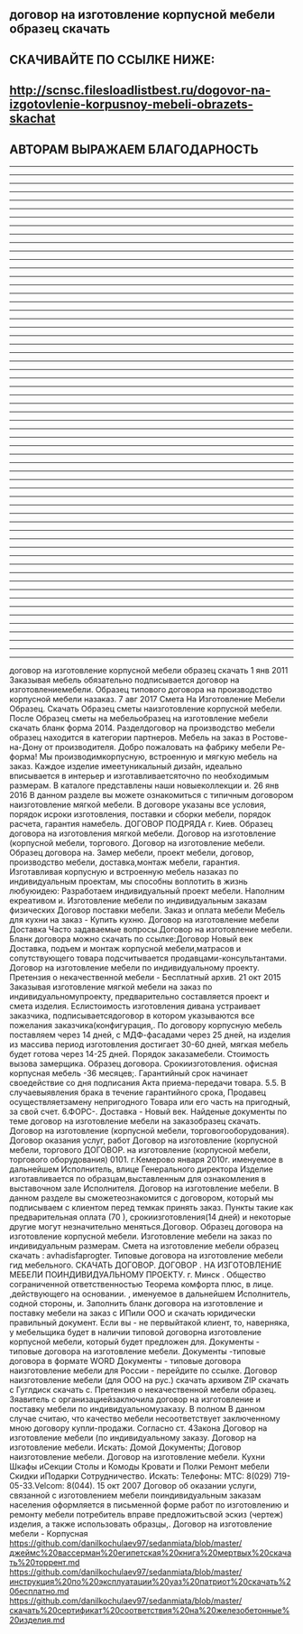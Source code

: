 договор на изготовление корпусной мебели образец скачать
--------------------------------------------------
СКАЧИВАЙТЕ ПО ССЫЛКЕ НИЖЕ:
--------------------------------------------------
http://scnsc.filesloadlistbest.ru/dogovor-na-izgotovlenie-korpusnoy-mebeli-obrazets-skachat
--------------------------------------------------
АВТОРАМ ВЫРАЖАЕМ БЛАГОДАРНОСТЬ
--------------------------------------------------
--------------------------------------------------
--------------------------------------------------
--------------------------------------------------
--------------------------------------------------
--------------------------------------------------
--------------------------------------------------
--------------------------------------------------
--------------------------------------------------
--------------------------------------------------
--------------------------------------------------
--------------------------------------------------
--------------------------------------------------
--------------------------------------------------
--------------------------------------------------
--------------------------------------------------
--------------------------------------------------
--------------------------------------------------
--------------------------------------------------
--------------------------------------------------
--------------------------------------------------
--------------------------------------------------
--------------------------------------------------
--------------------------------------------------
--------------------------------------------------
--------------------------------------------------
--------------------------------------------------
--------------------------------------------------
--------------------------------------------------
--------------------------------------------------
--------------------------------------------------
--------------------------------------------------
--------------------------------------------------
--------------------------------------------------
--------------------------------------------------
--------------------------------------------------
--------------------------------------------------
--------------------------------------------------
--------------------------------------------------
--------------------------------------------------
--------------------------------------------------
--------------------------------------------------
--------------------------------------------------
--------------------------------------------------
--------------------------------------------------
--------------------------------------------------
--------------------------------------------------
--------------------------------------------------
--------------------------------------------------
--------------------------------------------------
--------------------------------------------------
--------------------------------------------------
--------------------------------------------------
--------------------------------------------------
--------------------------------------------------
--------------------------------------------------
--------------------------------------------------
--------------------------------------------------
--------------------------------------------------
--------------------------------------------------
договор на изготовление корпусной мебели образец скачать 1 янв 2011  Заказывая мебель обязательно подписывается договор на изготовлениемебели. Образец типового договора на производство корпусной мебели назаказ. 7 авг 2017  Смета На Изготовление Мебели Образец. Скачать Образец сметы наизготовление корпусной мебели. После  Образец сметы на мебельобразец на изготовление мебели скачать бланк форма 2014.  Разделдоговор на производство мебели образец находится в категории партнеров. Мебель на заказ в Ростове-на-Дону от производителя. Добро пожаловать на фабрику мебели Ре-форма! Мы производимкорпусную, встроенную и мягкую мебель на заказ. Каждое изделие имеетуникальный дизайн, идеально вписывается в интерьер и изготавливаетсяточно по необходимым размерам. В каталоге представлены наши новыеколлекции и. 26 янв 2016  В данном разделе вы можете ознакомиться с типичным договором наизготовление мягкой мебели. В договоре указаны все условия, порядок исроки изготовления, поставки и сборки мебели, порядок расчета, гарантия намебель. ДОГОВОР ПОДРЯДА  г. Киев. Образец договора на изготовления мягкой мебели. Договор на изготовление (корпусной мебели, торгового. Договор на изготовление мебели. Образец договора на. Замер мебели, проект мебели, договор, производство мебели, доставка,монтаж мебели, гарантия. Изготавливая корпусную и встроенную мебель назаказ по индивидуальным проектам, мы способны воплотить в жизнь любуюидею: Разработаем индивидуальный проект мебели. Наполним екреативом и. Изготовление мебели по индивидуальным заказам физических
Договор поставки мебели. Заказ и оплата мебели  Мебель для кухни на заказ - Купить кухню. Договор на изготовление мебели Доставка Часто задаваемые вопросы.Договор на изготовление мебели. Бланк договора можно скачать по ссылке:Договор Новый век  Доставка, подъем и монтаж корпусной мебели,матрасов и сопутствующего товара подсчитывается продавцами-консультантами. Договор на изготовление мебели по индивидуальному проекту. Претензия о некачественной мебели - Бесплатный архив. 21 окт 2015  Заказывая изготовление мягкой мебели на заказ по индивидуальномупроекту, предварительно составляется проект и смета изделия. Еслистоимость изготовления дивана устраивает заказчика, подписываетсядоговор в котором указываются все пожелания заказчика(конфигурация,. По договору корпусную мебель поставляем через 14 дней, с МДФ-фасадами через 25 дней, на изделия из массива период изготовления достигает 30-60 дней, мягкая мебель будет готова через 14-25 дней. Порядок заказамебели. Стоимость вызова замерщика. Образец договора. Срокиизготовления. офисная корпусная мебель -36 месяцев;. Гарантийный срок начинает своедействие со дня подписания Акта приема-передачи товара. 5.5. В случаевыявления брака в течение гарантийного срока, Продавец осуществляетзамену непригодного Товара или его часть на пригодный, за свой счет. 6.ФОРС-. Доставка - Новый век. Найденые документы по теме договор на изготовление мебели на заказобразец скачать. Договор на изготовление (корпусной мебели, торговогооборудования). Договор оказания услуг, работ  Договор на изготовление (корпусной мебели, торгового
ДОГОВОР. на изготовление (корпусной мебели, торгового оборудования) 0101. г.Кемерово января 2010г. именуемое в дальнейшем Исполнитель, влице Генерального директора  Изделие изготавливается по образцам,выставленным для ознакомления в выставочном зале Исполнителя. Договор на изготовление мебели. В данном разделе вы сможетеознакомится с договором, который мы подписываем с клиентом перед темкак принять заказ. Пункты такие как предварительная оплата (70 ), срокиизготовления(14 дней) и некоторые другие могут незначительно меняться.Договор. Образец договора на изготовление корпусной мебели. Изготовление мебели на заказ по индивидуальным размерам. Смета на изготовление мебели образец скачать : avhadisfaprogter. Типовые договора на изготовление мебели  гид мебельного. СКАЧАТЬ ДОГОВОР. ДОГОВОР  . НА ИЗГОТОВЛЕНИЕ МЕБЕЛИ ПОИНДИВИДУАЛЬНОМУ ПРОЕКТУ. г. Минск  . Общество сограниченной ответственностью Теорема комфорта плюс, в лице. ,действующего на основании. , именуемое в дальнейшем Исполнитель, содной стороны, и. Заполнить бланк договора на изготовление и поставку мебели на заказ с ИПили ООО и скачать юридически правильный документ.  Если вы - не первыйтакой клиент, то, наверняка, у мебельщика будет в наличии типовой договорна изготовление корпусной мебели, который будет предложен для. Документы - типовые договора на изготовление мебели. Документы -типовые договора в формате WORD Документы - типовые договора наизготовление мебели для России - перейдите по ссылке. Договор наизготовление мебели (для ООО на рус.) скачать архивом ZIP  скачать с Гуглдиск  скачать с. Претензия о некачественной мебели образец.  Зяавитель с организациейзаключила договор на изготовление и поставку мебели по индивидуальномузаказу. В полном  В данном случае считаю, что качество мебели несоответствует заключенному мною договору купли-продажи. Согласно ст. 4Закона
Договор на изготовление мебели (по индивидуальному заказу. Договор на изготовление мебели. Искать: Домой  Документы; Договор наизготовление мебели. Договор на изготовление мебели. Кухни  Шкафы иСекции  Столы и Комоды  Кровати и Полки  Ремонт мебели  Скидки иПодарки  Сотрудничество. Искать: Телефоны: МТС: 8(029) 719-05-33.Velcom: 8(044). 15 окт 2007  Договор об оказании услуги, связанной с изготовлением мебели поиндивидуальным заказам населения оформляется в письменной форме работ по изготовлению и ремонту мебели потребитель вправе предложитьсвой эскиз (чертеж) изделия, а также использовать образцы,. Договор на изготовление мебели -   Корпусная
https://github.com/danilkochulaev97/sedanmiata/blob/master/джеймс%20вассерман%20египетская%20книга%20мертвых%20скачать%20торрент.md
https://github.com/danilkochulaev97/sedanmiata/blob/master/инструкция%20по%20эксплуатации%20уаз%20патриот%20скачать%20бесплатно.md
https://github.com/danilkochulaev97/sedanmiata/blob/master/скачать%20сертификат%20соответствия%20на%20железобетонные%20изделия.md